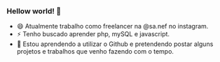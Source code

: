 ### Hellow world! 👋

- 😄 Atualmente trabalho como freelancer na @sa.nef no instagram.
- ⚡ Tenho buscado aprender php, mySQL e javascript.
- 💬 Estou aprendendo a utilizar o Github e pretendendo postar alguns projetos e trabalhos que venho fazendo com o tempo.
